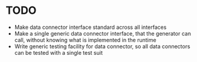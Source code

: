 TODO
====

- Make data connector interface standard across all interfaces
- Make a single generic data connector interface, that the generator can call, without knowing what is implemented in the runtime
- Write generic testing facility for data connector, so all data connectors can be tested with a single test suit
